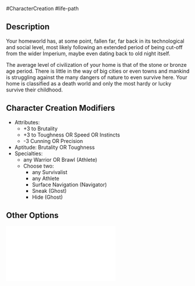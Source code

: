 #CharacterCreation #life-path 
## Description
Your homeworld has, at some point, fallen far, far back in its technological and social level, most likely following an extended period of being cut-off from the wider Imperium, maybe even dating back to old night itself.

The average level of civilization of your home is that of the stone or bronze age period. There is little in the way of big cities or even towns and mankind is struggling against the many dangers of nature to even survive here. 
Your home is classified as a death world and only the most hardy or lucky survive their childhood.

## Character Creation Modifiers
- Attributes:
	- +3 to Brutality
	- +3 to Toughness OR Speed OR Instincts
	- -3 Cunning OR Precision
- Aptitude: Brutality OR Toughness 
- Specialties:
	- any Warrior OR Brawl (Athlete)
	- Choose two:
		- any Survivalist 
		- any Athlete
		- Surface Navigation (Navigator)
		- Sneak (Ghost)
		- Hide (Ghost)

## Other Options
![](</LifePath/Homeworld/List of Homeworlds.md>)